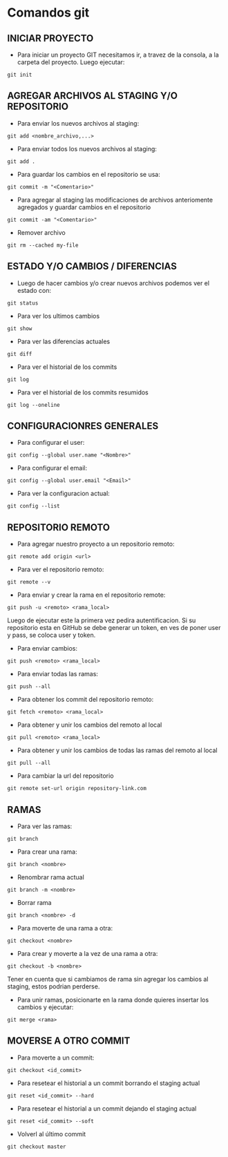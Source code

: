 # Comandos git


## INICIAR PROYECTO 
 
* Para iniciar un proyecto GIT necesitamos ir, a travez de la consola, a la carpeta del proyecto. Luego ejecutar:
``` 
git init
```


## AGREGAR ARCHIVOS AL STAGING Y/O REPOSITORIO
 
* Para enviar los nuevos archivos al staging:
``` 
git add <nombre_archivo,...>
```

* Para enviar todos los nuevos archivos al staging:
```
git add .
```

* Para guardar los cambios en el repositorio se usa:
```
git commit -m "<Comentario>"
```

* Para agregar al staging las modificaciones de archivos anteriomente agregados y guardar cambios en el repositorio
```
git commit -am "<Comentario>"
```

* Remover archivo
```
git rm --cached my-file 
```

## ESTADO Y/O CAMBIOS / DIFERENCIAS 
 
* Luego de hacer cambios y/o crear nuevos archivos podemos ver el estado con:
```
git status
```
	
* Para ver los ultimos cambios
```
git show
```
	
* Para ver las diferencias actuales
```
git diff
```

* Para ver el historial de los commits
```
git log
```

* Para ver el historial de los commits resumidos
```
git log --oneline
```

	
## CONFIGURACIONRES GENERALES

* Para configurar el user:
```
git config --global user.name "<Nombre>"
```

* Para configurar el email:
```
git config --global user.email "<Email>"
```

* Para ver la configuracion actual:
```
git config --list
```


## REPOSITORIO REMOTO

* Para agregar nuestro proyecto a un repositorio remoto:
```
git remote add origin <url>
```

* Para ver el repositorio remoto:
```
git remote --v
```

* Para enviar y crear la rama en el repositorio remote:
```
git push -u <remoto> <rama_local>
```

Luego de ejecutar este la primera vez pedira autentificacion.
Si su repositorio esta en GitHub se debe generar un token, en ves de poner user y pass, se coloca user y token.

* Para enviar cambios:
```
git push <remoto> <rama_local>
```

* Para enviar todas las ramas:
```
git push --all
```

* Para obtener los commit del repositorio remoto:
```
git fetch <remoto> <rama_local>
```

* Para obtener y unir los cambios del remoto al local
```
git pull <remoto> <rama_local>
```

* Para obtener y unir los cambios de todas las ramas del remoto al local
```
git pull --all
```

* Para cambiar la url del repositorio
```
git remote set-url origin repository-link.com
```


 ## RAMAS

* Para ver las ramas:
```
git branch
```

* Para crear una rama: 
```
git branch <nombre>
```

   
* Renombrar rama actual
```
git branch -m <nombre>
```

* Borrar rama
```
git branch <nombre> -d 
``` 

* Para moverte de una rama a otra:
```
git checkout <nombre>
```

* Para crear y moverte a la vez de una rama a otra:
```
git checkout -b <nombre>
```

Tener en cuenta que si cambiamos de rama sin agregar los cambios al staging, estos podrian perderse.

* Para unir ramas, posicionarte en la rama donde quieres insertar los cambios y ejecutar:
```
git merge <rama>
```


 ## MOVERSE A OTRO COMMIT

* Para moverte a un commit:
```
git checkout <id_commit>
```

* Para resetear el historial a un commit borrando el staging actual
```
git reset <id_commit> --hard
```


* Para resetear el historial a un commit dejando el staging actual
```
git reset <id_commit> --soft
```

* Volverl al último commit 
```
git checkout master  
```
 
